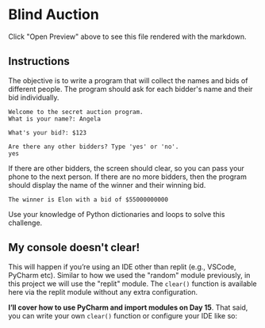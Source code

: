 # Blind Auction

Click "Open Preview" above to see this file rendered with the markdown.

## Instructions

The objective is to write a program that will collect the names and bids of different people. The program should ask for each bidder's name and their bid individually. 

```
Welcome to the secret auction program. 
What is your name?: Angela
```
```
What's your bid?: $123
```
```
Are there any other bidders? Type 'yes' or 'no'.
yes

```
If there are other bidders, the screen should clear, so you can pass your phone to the next person. If there are no more bidders, then the program should display the name of the winner and their winning bid. 

```
The winner is Elon with a bid of $55000000000
```

Use your knowledge of Python dictionaries and loops to solve this challenge. 

## My console doesn't clear!

This will happen if you’re using an IDE other than replit (e.g., VSCode, PyCharm etc). Similar to how we used the "random" module previously, in this project we will use the "replit" module. The `clear()` function is available here via the replit module without any extra configuration. 

**I’ll cover how to use PyCharm and import modules on Day 15**. That said, you can write your own `clear()` function or configure your IDE like so: 

